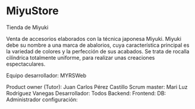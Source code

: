 # MiyuStore
Tienda de Miyuki

Venta de accesorios elaborados con la técnica japonesa Miyuki.
Miyuki debe su nombre a una marca de abalorios, cuya característica principal es la variedad de colores y la perfección de sus acabados. Se trata de rocalla cilíndrica totalmente uniforme, para realizar unas creaciones espectaculares.

Equipo desarrollador: MYRSWeb

Product owner (Tutor): Juan Carlos Pérez Castillo
Scrum master: Mari Luz Rodríguez Vanegas
Desarrollador: Todos
	Backend:
	Frontend:
	DB:
	Administrador configuración:
